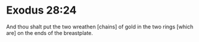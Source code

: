 # Exodus 28:24

And thou shalt put the two wreathen [chains] of gold in the two rings [which are] on the ends of the breastplate.